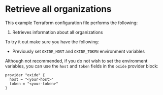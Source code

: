 # Retrieve all organizations

This example Terraform configuration file performs the following:

1. Retrieves information about all organizations

To try it out make sure you have the following:

- Previously set `OXIDE_HOST` and `OXIDE_TOKEN` environment variables

Although not recommended, if you do not wish to set the environment variables, you can use the `host` and `token` fields in the `oxide` provider block:

```hcl
provider "oxide" {
  host = "<your-host>"
  token = "<your-token>"
}
```
